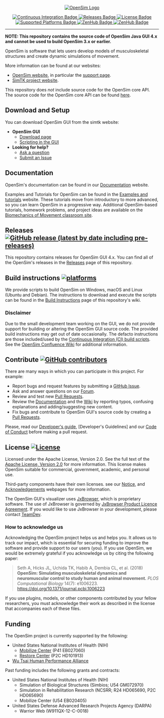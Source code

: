 <!-- OpenSim Logo -->
<p align=center>
    <a href="https://opensim.stanford.edu/">
        <img src="https://drive.google.com/uc?id=1urYfucgR4pCM5OeXySMBVc3i5oGfYRAf" alt="OpenSim Logo">
</p>

<!-- Badges -->
<p align=center>
    <a href="https://github.com/opensim-org/opensim-gui/actions">
        <img src="https://github.com/opensim-org/opensim-gui/workflows/opensim-application/badge.svg" alt="Continuous Integration Badge">
    </a>
    <a href="https://github.com/opensim-org/opensim-gui/releases">
        <img src="https://img.shields.io/github/v/release/opensim-org/opensim-gui?include_prereleases" alt="Releases Badge">
    </a>
    <a href="https://github.com/opensim-org/opensim-gui/blob/master/LICENSE.txt">
        <img src="https://img.shields.io/hexpm/l/apa" alt="License Badge">
    </a>
    <a href="https://github.com/opensim-org/opensim-gui/wiki/Build-Instructions">
        <img src="https://img.shields.io/badge/platform-windows%20%7C%20macos%20%7C%20linux-lightgrey" alt="Supported Platforms Badge">
    </a>
    <a href="https://github.com/opensim-org/opensim-gui/graphs/contributors">
        <img src="https://img.shields.io/github/contributors/opensim-org/opensim-gui" alt="ZenHub Badge">
    </a>
    <a href="https://zenhub.com">
        <img src="https://img.shields.io/badge/Shipping%20faster%20with-ZenHub-blueviolet" alt="ZenHub Badge">
    </a>
</p>

---

**NOTE: This repository contains the source code of OpenSim Java GUI 4.x and cannot be used to build OpenSim 3.x or earlier.**

OpenSim is software that lets users develop models of musculoskeletal structures and create dynamic simulations of movement.

More information can be found at our websites:
* [OpenSim website](http://opensim.stanford.edu), in particular the [support page](http://opensim.stanford.edu/support/index.html).
* [SimTK project website](https://simtk.org/home/opensim).

This repository does *not* include source code for the OpenSim core API. The source code for the OpenSim core API can be found [here](https://github.com/opensim-org/opensim-core).

## Download and Setup

You can download OpenSim GUI from the simtk website:

- **OpenSim GUI**
  - [Download page](https://simtk.org/frs/?group_id=91)
  - [Scripting in the GUI](https://simtk-confluence.stanford.edu/display/OpenSim/Scripting+in+the+GUI)
- **Looking for help?**
  - [Ask a question](https://simtk.org/plugins/phpBB/indexPhpbb.php?group_id=91&pluginname=phpBB)
  - [Submit an Issue](https://github.com/opensim-org/opensim-core/issues)

## Documentation

OpenSim's documentation can be found in our [Documentation](https://simtk-confluence.stanford.edu/display/OpenSim/Documentation) website.

Examples and Tutorials for OpenSim can be found in the [Examples and tutorials](https://simtk-confluence.stanford.edu/display/OpenSim/Examples+and+Tutorials) website. These tutorials move from introductory to more advanced, so you can learn OpenSim in a progressive way. Additional OpenSim-based tutorials, homework problems, and project ideas are available on the [Biomechanics of Movement classroom site](https://simtk-confluence-homeworks.stanford.edu/pages/viewpage.action?pageId=5537857). 

## Releases [![GitHub release (latest by date including pre-releases)](https://img.shields.io/github/v/release/opensim-org/opensim-gui?include_prereleases)](https://github.com/opensim-org/opensim-gui/releases)

This repository contains releases for OpenSim GUI 4.x. You can find all of the OpenSim's releases in the [Releases](https://github.com/opensim-org/opensim-gui/releases) page of this repository.

## Build instructions [![platforms](https://img.shields.io/badge/platform-windows%20%7C%20macos%20%7C%20linux-lightgrey)](https://github.com/opensim-org/opensim-gui/wiki/Build-Instructions)

We provide scripts to build OpenSim on Windows, macOS and Linux (Ubuntu and Debian). The instructions to download and execute the scripts can be found in the [Build Instructions](https://github.com/opensim-org/opensim-gui/wiki/Build-Instructions) page of this repository's wiki.

### Disclaimer

Due to the small development team working on the GUI, we do not provide support for building or altering the OpenSim GUI source code. The provided build instructions may get out of date occasionally. The defacto instructions are those included/used by the [Continuous Integration (CI) build scripts](https://github.com/opensim-org/opensim-gui/blob/master/.github/workflows/continuous-integration.yml). See the [OpenSim Confluence Wiki](https://simtk-confluence.stanford.edu/display/OpenSim40/Building+OpenSim+from+Source) for additional information.


## Contribute [![GitHub contributors](https://img.shields.io/github/contributors/opensim-org/opensim-gui)](https://github.com/opensim-org/opensim-gui/graphs/contributors)

There are many ways in which you can participate in this project. For example:

 - Report bugs and request features by submitting a [GitHub Issue](https://github.com/opensim-org/opensim-gui/issues).
 - Ask and answer questions on our [Forum](https://simtk.org/plugins/phpBB/indexPhpbb.php?group_id=91&pluginname=phpBB).
 - Review and test new [Pull Requests](https://github.com/opensim-org/opensim-gui/pulls).
 - Review the [Documentation](https://simtk-confluence.stanford.edu:8443/display/OpenSim/Documentation) and the [Wiki](https://github.com/opensim-org/opensim-gui/wiki) by reporting typos, confusing explanations and adding/suggesting new content.
 - Fix bugs and contribute to OpenSim GUI's source code by creating a [Pull Requests](https://github.com/opensim-org/opensim-gui/pulls).

Please, read our [Developer's guide](https://simtk-confluence.stanford.edu:8443/display/OpenSim/Developer%27s+Guide), [Developer's Guidelines] and our [Code of Conduct](https://github.com/opensim-org/opensim-core/blob/master/CODE_OF_CONDUCT.md) before making a pull request. 


## License [![License](https://img.shields.io/hexpm/l/apa)](https://github.com/opensim-org/opensim-gui/blob/master/LICENSE.txt)

Licensed under the Apache License, Version 2.0.  See the full text of the [Apache License, Version 2.0](https://github.com/opensim-org/opensim-gui/blob/master/LICENSE.txt) for more information. This license makes OpenSim suitable for commercial, government, academic, and personal use. 

Third-party components have their own licenses. see our [Notice](https://github.com/opensim-org/opensim-gui/blob/master/NOTICE.txt), and [Acknowledgements](https://simtk-confluence.stanford.edu:8443/display/OpenSim/Acknowledgements) webpages for more information.

The OpenSim GUI's visualizer uses [JxBrowser](https://www.teamdev.com/jxbrowser), which is proprietary software. The use of JxBrowser is governed by [JxBrowser Product Licence Agreement](http://www.teamdev.com/jxbrowser-licence-agreement). If you would like to use JxBrowser in your development, please contact [TeamDev](https://www.teamdev.com/contact/).

### How to acknowledge us

Acknowledging the OpenSim project helps us and helps you. It allows us to track our impact, which is essential for securing funding to improve the software and provide support to our users (you). If you use OpenSim, we would be extremely grateful if you acknowledge us by citing the following paper:

> Seth A, Hicks JL, Uchida TK, Habib A, Dembia CL, et al. (2018) **OpenSim: Simulating musculoskeletal dynamics and neuromuscular control to study human and animal movement.** _PLOS Computational Biology_ 14(7): e1006223. https://doi.org/10.1371/journal.pcbi.1006223

If you use plugins, models, or other components contributed by your fellow researchers, you must acknowledge their work as described in the license that accompanies each of these files.


## Funding

The OpenSim project is currently supported by the following:
 - United States National Institutes of Health (NIH)
    - [Mobilize Center](https://mobilize.stanford.edu/) (P41 EB027060)
    - [Restore Center](https://restore.stanford.edu/) (P2C HD101913)
 - [Wu Tsai Human Performance Alliance](https://humanperformancealliance.org/)

Past funding includes the following grants and contracts:

 - United States National Institutes of Health (NIH)
    - Simulation of Biological Structures (Simbios; U54 GM072970)
    - Simulation in Rehabilitation Research (NCSRR; R24 HD065690, P2C HD065690)
    - Mobilize Center (U54 EB020405)
 - United States Defense Advanced Research Projects Agency (DARPA)
    - Warrior Web (W911QX-12-C-0018)
